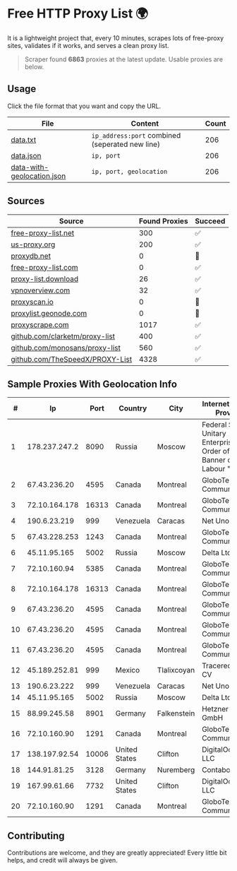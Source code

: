 
# Free HTTP Proxy List 🌍

It is a lightweight project that, every 10 minutes, scrapes lots of free-proxy sites, validates if it works, and serves a clean proxy list.


> Scraper found **6863** proxies at the latest update. Usable proxies are below.

## Usage

Click the file format that you want and copy the URL.


|File|Content|Count|
|----|-------|-----|
|[data.txt](https://raw.githubusercontent.com/themiralay/Proxy-List-World/master/data.txt)|`ip_address:port` combined (seperated new line)|206|
|[data.json](https://raw.githubusercontent.com/themiralay/Proxy-List-World/master/data.json)|`ip, port`|206|
|[data-with-geolocation.json](https://raw.githubusercontent.com/themiralay/Proxy-List-World/master/data-with-geolocation.json)|`ip, port, geolocation`|206|

## Sources

|Source|Found Proxies|Succeed|
|------|-------------|-------|
|[free-proxy-list.net](https://free-proxy-list.net)|300|✅|
|[us-proxy.org](https://www.us-proxy.org)|200|✅|
|[proxydb.net](http://proxydb.net)|0|🚫|
|[free-proxy-list.com](https://free-proxy-list.com/?page=&port=&type%5B%5D=http&type%5B%5D=https&up_time=0&search=Search)|0|✅|
|[proxy-list.download](https://www.proxy-list.download/HTTP)|26|✅|
|[vpnoverview.com](https://vpnoverview.com/privacy/anonymous-browsing/free-proxy-servers)|32|✅|
|[proxyscan.io](https://www.proxyscan.io)|0|🚫|
|[proxylist.geonode.com](https://proxylist.geonode.com/api/proxy-list?limit=300&page=1&sort_by=lastChecked&sort_type=desc&protocols=http,https)|0|🚫|
|[proxyscrape.com](https://api.proxyscrape.com/v2/?request=displayproxies&protocol=http&timeout=10000&country=all&ssl=all&anonymity=all)|1017|✅|
|[github.com/clarketm/proxy-list](https://raw.githubusercontent.com/clarketm/proxy-list/master/proxy-list-raw.txt)|400|✅|
|[github.com/monosans/proxy-list](https://raw.githubusercontent.com/monosans/proxy-list/main/proxies/http.txt)|560|✅|
|[github.com/TheSpeedX/PROXY-List](https://raw.githubusercontent.com/TheSpeedX/PROXY-List/master/http.txt)|4328|✅|


## Sample Proxies With Geolocation Info

|#|Ip|Port|Country|City|Internet Service Provider|
|-|--|----|-------|----|-------------------------|
|1|178.237.247.2|8090|Russia|Moscow|Federal State Unitary Enterprise of the Order of the Red Banner of Labour "Russ|
|2|67.43.236.20|4595|Canada|Montreal|GloboTech Communications|
|3|72.10.164.178|16313|Canada|Montreal|GloboTech Communications|
|4|190.6.23.219|999|Venezuela|Caracas|Net Uno|
|5|67.43.228.253|1243|Canada|Montreal|GloboTech Communications|
|6|45.11.95.165|5002|Russia|Moscow|Delta Ltd|
|7|72.10.160.94|5385|Canada|Montreal|GloboTech Communications|
|8|72.10.164.178|16313|Canada|Montreal|GloboTech Communications|
|9|67.43.236.20|4595|Canada|Montreal|GloboTech Communications|
|10|67.43.236.20|4595|Canada|Montreal|GloboTech Communications|
|11|67.43.236.20|4595|Canada|Montreal|GloboTech Communications|
|12|45.189.252.81|999|Mexico|Tlalixcoyan|Tracered SA De CV|
|13|190.6.23.222|999|Venezuela|Caracas|Net Uno|
|14|45.11.95.165|5002|Russia|Moscow|Delta Ltd|
|15|88.99.245.58|8901|Germany|Falkenstein|Hetzner Online GmbH|
|16|72.10.160.90|1291|Canada|Montreal|GloboTech Communications|
|17|138.197.92.54|10006|United States|Clifton|DigitalOcean, LLC|
|18|144.91.81.25|3128|Germany|Nuremberg|Contabo GmbH|
|19|167.99.61.66|7732|United States|Clifton|DigitalOcean, LLC|
|20|72.10.160.90|1291|Canada|Montreal|GloboTech Communications|



## Contributing

Contributions are welcome, and they are greatly appreciated! Every
little bit helps, and credit will always be given.

